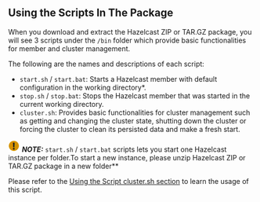 
## Using the Scripts In The Package

When you download and extract the Hazelcast ZIP or TAR.GZ package, you will see 3 scripts under the `/bin` folder which provide basic functionalities for member and cluster management.

The following are the names and descriptions of each script:

- `start.sh` / `start.bat`: Starts a Hazelcast member with default configuration in the working directory*.
- `stop.sh` / `stop.bat`: Stops the Hazelcast member that was started in the current working directory.
- `cluster.sh`: Provides basic functionalities for cluster management such as getting and changing the cluster state, shutting down the cluster or forcing the cluster to clean its persisted data and make a fresh start.

![image](images/NoteSmall.jpg) ***NOTE:*** `start.sh` / `start.bat` scripts lets you start one Hazelcast instance per folder.To start a new instance, please unzip Hazelcast ZIP or TAR.GZ package in a new folder**

Please refer to the [Using the Script cluster.sh section](#using-the-script-cluster-sh) to learn the usage of this script.


